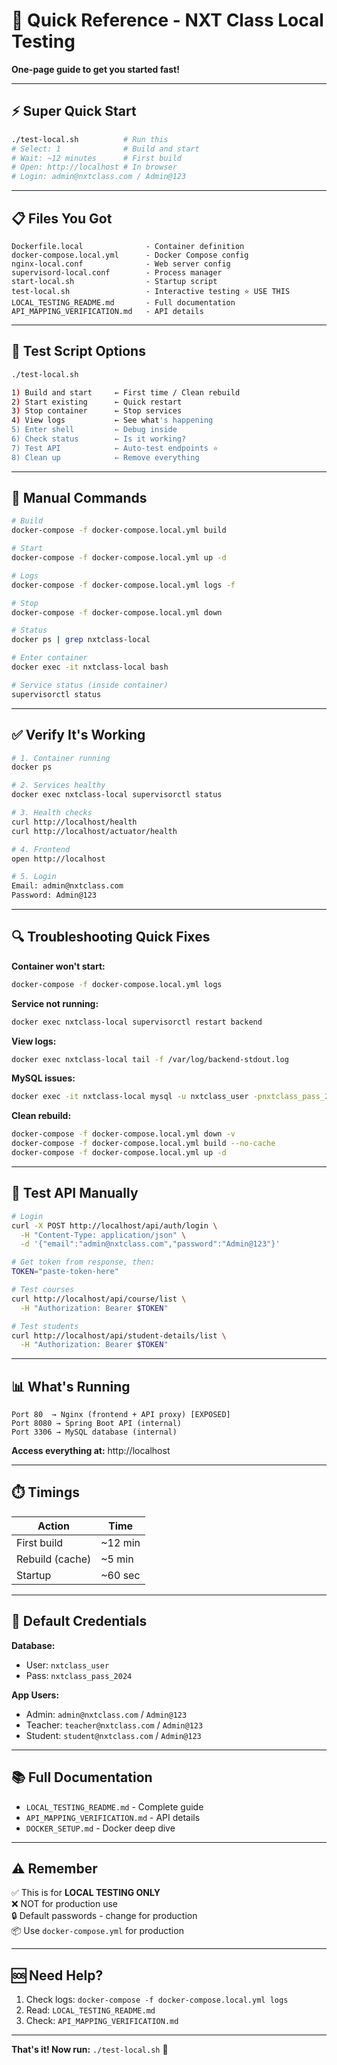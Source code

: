 # 🚀 Quick Reference - NXT Class Local Testing

**One-page guide to get you started fast!**

---

## ⚡ Super Quick Start

```bash
./test-local.sh          # Run this
# Select: 1              # Build and start
# Wait: ~12 minutes      # First build
# Open: http://localhost # In browser
# Login: admin@nxtclass.com / Admin@123
```

---

## 📋 Files You Got

```
Dockerfile.local              - Container definition
docker-compose.local.yml      - Docker Compose config
nginx-local.conf              - Web server config
supervisord-local.conf        - Process manager
start-local.sh                - Startup script
test-local.sh                 - Interactive testing ⭐ USE THIS
LOCAL_TESTING_README.md       - Full documentation
API_MAPPING_VERIFICATION.md   - API details
```

---

## 🎯 Test Script Options

```bash
./test-local.sh

1) Build and start     ← First time / Clean rebuild
2) Start existing      ← Quick restart
3) Stop container      ← Stop services
4) View logs           ← See what's happening
5) Enter shell         ← Debug inside
6) Check status        ← Is it working?
7) Test API            ← Auto-test endpoints ⭐
8) Clean up            ← Remove everything
```

---

## 🐳 Manual Commands

```bash
# Build
docker-compose -f docker-compose.local.yml build

# Start
docker-compose -f docker-compose.local.yml up -d

# Logs
docker-compose -f docker-compose.local.yml logs -f

# Stop
docker-compose -f docker-compose.local.yml down

# Status
docker ps | grep nxtclass-local

# Enter container
docker exec -it nxtclass-local bash

# Service status (inside container)
supervisorctl status
```

---

## ✅ Verify It's Working

```bash
# 1. Container running
docker ps

# 2. Services healthy
docker exec nxtclass-local supervisorctl status

# 3. Health checks
curl http://localhost/health
curl http://localhost/actuator/health

# 4. Frontend
open http://localhost

# 5. Login
Email: admin@nxtclass.com
Password: Admin@123
```

---

## 🔍 Troubleshooting Quick Fixes

**Container won't start:**
```bash
docker-compose -f docker-compose.local.yml logs
```

**Service not running:**
```bash
docker exec nxtclass-local supervisorctl restart backend
```

**View logs:**
```bash
docker exec nxtclass-local tail -f /var/log/backend-stdout.log
```

**MySQL issues:**
```bash
docker exec -it nxtclass-local mysql -u nxtclass_user -pnxtclass_pass_2024
```

**Clean rebuild:**
```bash
docker-compose -f docker-compose.local.yml down -v
docker-compose -f docker-compose.local.yml build --no-cache
docker-compose -f docker-compose.local.yml up -d
```

---

## 🧪 Test API Manually

```bash
# Login
curl -X POST http://localhost/api/auth/login \
  -H "Content-Type: application/json" \
  -d '{"email":"admin@nxtclass.com","password":"Admin@123"}'

# Get token from response, then:
TOKEN="paste-token-here"

# Test courses
curl http://localhost/api/course/list \
  -H "Authorization: Bearer $TOKEN"

# Test students
curl http://localhost/api/student-details/list \
  -H "Authorization: Bearer $TOKEN"
```

---

## 📊 What's Running

```
Port 80  → Nginx (frontend + API proxy) [EXPOSED]
Port 8080 → Spring Boot API (internal)
Port 3306 → MySQL database (internal)
```

**Access everything at:** http://localhost

---

## ⏱️ Timings

| Action | Time |
|--------|------|
| First build | ~12 min |
| Rebuild (cache) | ~5 min |
| Startup | ~60 sec |

---

## 💾 Default Credentials

**Database:**
- User: `nxtclass_user`
- Pass: `nxtclass_pass_2024`

**App Users:**
- Admin: `admin@nxtclass.com` / `Admin@123`
- Teacher: `teacher@nxtclass.com` / `Admin@123`
- Student: `student@nxtclass.com` / `Admin@123`

---

## 📚 Full Documentation

- `LOCAL_TESTING_README.md` - Complete guide
- `API_MAPPING_VERIFICATION.md` - API details
- `DOCKER_SETUP.md` - Docker deep dive

---

## ⚠️ Remember

✅ This is for **LOCAL TESTING ONLY**  
❌ NOT for production use  
🔒 Default passwords - change for production  
📦 Use `docker-compose.yml` for production

---

## 🆘 Need Help?

1. Check logs: `docker-compose -f docker-compose.local.yml logs`
2. Read: `LOCAL_TESTING_README.md`
3. Check: `API_MAPPING_VERIFICATION.md`

---

**That's it! Now run:** `./test-local.sh` 🚀
